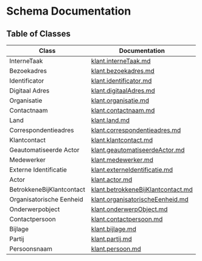 # Schema Documentation

## Table of Classes

| Class | Documentation |
|-------|--------------|
| InterneTaak | [klant.interneTaak.md](klant.interneTaak.md) |
| Bezoekadres | [klant.bezoekadres.md](klant.bezoekadres.md) |
| Identificator | [klant.identificator.md](klant.identificator.md) |
| Digitaal Adres | [klant.digitaalAdres.md](klant.digitaalAdres.md) |
| Organisatie | [klant.organisatie.md](klant.organisatie.md) |
| Contactnaam | [klant.contactnaam.md](klant.contactnaam.md) |
| Land | [klant.land.md](klant.land.md) |
| Correspondentieadres | [klant.correspondentieadres.md](klant.correspondentieadres.md) |
| Klantcontact | [klant.klantcontact.md](klant.klantcontact.md) |
| Geautomatiseerde Actor | [klant.geautomatiseerdeActor.md](klant.geautomatiseerdeActor.md) |
| Medewerker | [klant.medewerker.md](klant.medewerker.md) |
| Externe Identificatie | [klant.externeIdentificatie.md](klant.externeIdentificatie.md) |
| Actor | [klant.actor.md](klant.actor.md) |
| BetrokkeneBijKlantcontact | [klant.betrokkeneBijKlantcontact.md](klant.betrokkeneBijKlantcontact.md) |
| Organisatorische Eenheid | [klant.organisatorischeEenheid.md](klant.organisatorischeEenheid.md) |
| Onderwerpobject | [klant.onderwerpObject.md](klant.onderwerpObject.md) |
| Contactpersoon | [klant.contactpersoon.md](klant.contactpersoon.md) |
| Bijlage | [klant.bijlage.md](klant.bijlage.md) |
| Partij | [klant.partij.md](klant.partij.md) |
| Persoonsnaam | [klant.persoon.md](klant.persoon.md) |
